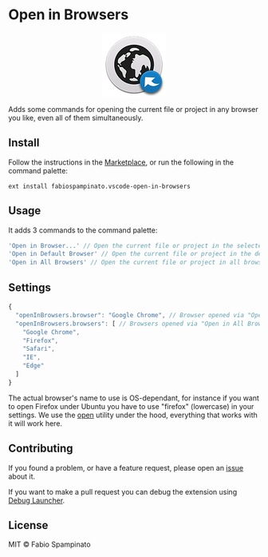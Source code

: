 # Open in Browsers

<p align="center">
	<img src="https://raw.githubusercontent.com/fabiospampinato/vscode-open-in-browsers/master/resources/logo-128x128.png" alt="Logo">
</p>

Adds some commands for opening the current file or project in any browser you like, even all of them simultaneously.

## Install

Follow the instructions in the [Marketplace](https://marketplace.visualstudio.com/items?itemName=fabiospampinato.vscode-open-in-browsers), or run the following in the command palette:

```shell
ext install fabiospampinato.vscode-open-in-browsers
```

## Usage

It adds 3 commands to the command palette:

```js
'Open in Browser...' // Open the current file or project in the selected browser
'Open in Default Browser' // Open the current file or project in the default browser
'Open in All Browsers' // Open the current file or project in all browsers
```

## Settings

```js
{
  "openInBrowsers.browser": "Google Chrome", // Browser opened via "Open in Default Browser"
  "openInBrowsers.browsers": [ // Browsers opened via "Open in All Browsers"
    "Google Chrome",
    "Firefox",
    "Safari",
    "IE",
    "Edge"
  ]
}
```

The actual browser's name to use is OS-dependant, for instance if you want to open Firefox under Ubuntu you have to use "firefox" (lowercase) in your settings. We use the [open](https://www.npmjs.com/package/open) utility under the hood, everything that works with it will work here.

## Contributing

If you found a problem, or have a feature request, please open an [issue](https://github.com/fabiospampinato/vscode-open-in-browsers/issues) about it.

If you want to make a pull request you can debug the extension using [Debug Launcher](https://marketplace.visualstudio.com/items?itemName=fabiospampinato.vscode-debug-launcher).

## License

MIT © Fabio Spampinato
